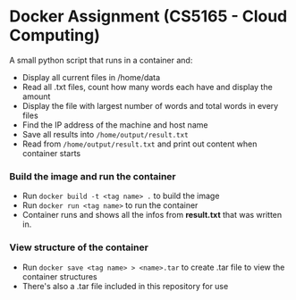 # Docker Assignment (CS5165 - Cloud Computing)

A small python script that runs in a container and:
- Display all current files in /home/data
- Read all .txt files, count how many words each have and display the amount
- Display the file with largest number of words and total words in every files
- Find the IP address of the machine and host name
- Save all results into `/home/output/result.txt`
- Read from `/home/output/result.txt` and print out content when container starts

### Build the image and run the container
- Run `docker build -t <tag name> .` to build the image
- Run `docker run <tag name>` to run the container
- Container runs and shows all the infos from **result.txt** that was written in.

### View structure of the container
- Run `docker save <tag name> > <name>.tar` to create .tar file to view the container structures
- There's also a .tar file included in this repository for use